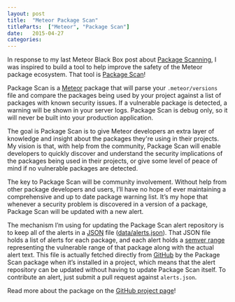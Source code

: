```yaml
---
layout: post
title:  "Meteor Package Scan"
titleParts:  ["Meteor", "Package Scan"]
date:   2015-04-27
categories:
---
```


In response to my last Meteor Black Box post about [Package Scanning](http://www.1pxsolidtomato.com/2015/04/24/black-box-meteor-package-scanning/), I was inspired to build a tool to help improve the safety of the Meteor package ecosystem. That tool is [Package Scan](https://github.com/East5th/package-scan)!

Package Scan is a [Meteor](https://www.meteor.com/) package that will parse your <code class="language-*">.meteor/versions</code> file and compare the packages being used by your project against a list of packages with known security issues. If a vulnerable package is detected, a warning will be shown in your server logs. Package Scan is debug only, so it will never be built into your production application.

The goal is Package Scan is to give Meteor developers an extra layer of knowledge and insight about the packages they're using in their projects. My vision is that, with help from the community, Package Scan will enable developers to quickly discover and understand the security implications of the packages being used in their projects, or give some level of peace of mind if no vulnerable packages are detected.

The key to Package Scan will be community involvement. Without help from other package developers and users, I’ll have no hope of ever maintaining a comprehensive and up to date package warning list. It’s my hope that whenever a security problem is discovered in a version of a package, Package Scan will be updated with a new alert.

The mechanism I’m using for updating the Package Scan alert repository is to keep all of the alerts in a [JSON](http://www.json.org/) file ([data/alerts.json](https://github.com/East5th/package-scan/blob/master/data/alerts.json)). That JSON file holds a list of alerts for each package, and each alert holds a [semver range](https://github.com/npm/node-semver#ranges) representing the vulnerable range of that package along with the actual alert text. This file is actually fetched directly from [GitHub](https://github.com/) by the Package Scan package when it’s installed in a project, which means that the alert repository can be updated without having to update Package Scan itself. To contribute an alert, just submit a pull request against <code class="language-*">alerts.json</code>.

Read more about the package on the [GitHub project page](https://github.com/East5th/package-scan)!
